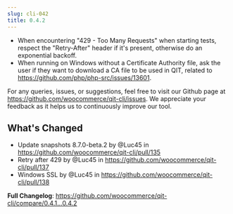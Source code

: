 ```yaml
---
slug: cli-042
title: 0.4.2
---
```

- When encountering "429 - Too Many Requests" when starting tests, respect the "Retry-After" header if it's present, otherwise do an exponential backoff.
- When running on Windows without a Certificate Authority file, ask the user if they want to download a CA file to be used in QIT, related to https://github.com/php/php-src/issues/13601.

For any queries, issues, or suggestions, feel free to visit our Github page at https://github.com/woocommerce/qit-cli/issues. We appreciate your feedback as it helps us to continuously improve our tool.

## What's Changed
* Update snapshots 8.7.0-beta.2 by @Luc45 in https://github.com/woocommerce/qit-cli/pull/135
* Retry after 429 by @Luc45 in https://github.com/woocommerce/qit-cli/pull/137
* Windows SSL by @Luc45 in https://github.com/woocommerce/qit-cli/pull/138


**Full Changelog**: https://github.com/woocommerce/qit-cli/compare/0.4.1...0.4.2